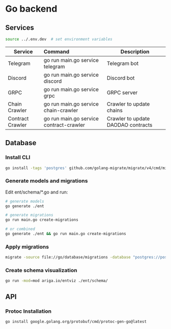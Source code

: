 # Go backend

## Services

```bash
source ../.env.dev  # set environment variables
```

| Service          | Command                                 | Description                        |
|------------------|:----------------------------------------|------------------------------------|
| Telegram         | go run main.go service telegram         | Telegram bot                       |
| Discord          | go run main.go service discord          | Discord bot                        |
| GRPC             | go run main.go service grpc             | GRPC server                        |
| Chain Crawler    | go run main.go service chain-crawler    | Crawler to update chains           |
| Contract Crawler | go run main.go service contract-crawler | Crawler to update DAODAO contracts |

## Database

### Install CLI

```bash
go install -tags 'postgres' github.com/golang-migrate/migrate/v4/cmd/migrate@latest
```

### Generate models and migrations

Edit ent/schema/*.go and run:

```bash
# generate models
go generate ./ent

# generate migrations
go run main.go create-migrations

# or combined
go generate ./ent && go run main.go create-migrations
```

### Apply migrations

```bash
migrate -source file://go/database/migrations -database "postgres://postgres:postgres@localhost:5432/cosmos-notifier-db?sslmode=disable&TimeZone=Europe/Zurich" up
```

### Create schema visualization

```bash
go run -mod=mod ariga.io/entviz ./ent/schema/
```

## API

### Protoc Installation

```bash
go install google.golang.org/protobuf/cmd/protoc-gen-go@latest
```

